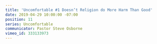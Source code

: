 ```yaml
---
title: 'Uncomfortable #1 Doesn’t Religion do More Harm Than Good'
date: 2019-04-29 10:00:00 -07:00
position: 11
series: Uncomfortable
communicator: Pastor Steve Osborne
vimeo_id: 333133973
---
```


